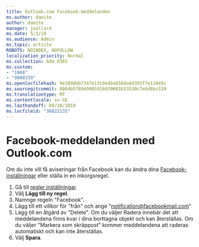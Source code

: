 ```yaml
---
title: Outlook.com Facebook-meddelanden
ms.author: daeite
author: daeite
manager: joallard
ms.date: 5/1/19
ms.audience: Admin
ms.topic: article
ROBOTS: NOINDEX, NOFOLLOW
localization_priority: Normal
ms.collection: Adm_O365
ms.custom:
- "1968"
- "9000339"
ms.openlocfilehash: 9e389deb7347e13c0e4ba658da4d355ffe11049c
ms.sourcegitcommit: 8864b5789d9905916039081b53530c7e6d8bc529
ms.translationtype: MT
ms.contentlocale: sv-SE
ms.lasthandoff: 09/10/2019
ms.locfileid: "36822135"
---
```

# <a name="facebook-notifications-using-outlookcom"></a>Facebook-meddelanden med Outlook.com

Om du inte vill få aviseringar från Facebook kan du ändra dina [Facebook-inställningar](https://aka.ms/facebook-notifications-settings) eller ställa in en inkorgsregel.

1. Gå till [regler inställningar](https://outlook.live.com/mail/options/mail/rules/inboxRules).
1. Välj **Lägg till ny regel**.
1. Namnge regeln "Facebook".
1. Lägg till ett villkor för "från" och ange "notification@facebookmail.com"
1. Lägg till en åtgärd av "Delete". Om du väljer Radera innebär det att meddelandena finns kvar i dina borttagna objekt och kan återställas. Om du väljer "Markera som skräppost" kommer meddelandena att raderas automatiskt och kan inte återställas.
1. Välj **Spara**.